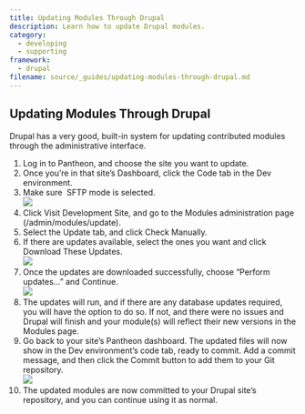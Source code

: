 ```yaml
---
title: Updating Modules Through Drupal
description: Learn how to update Drupal modules.
category:
  - developing
  - supporting
framework:
  - drupal
filename: source/_guides/updating-modules-through-drupal.md
---
```


## **Updating Modules Through Drupal**
Drupal has a very good, built-in system for updating contributed modules through the administrative interface.
1. Log in to Pantheon, and choose the site you want to update.
2. Once you’re in that site’s Dashboard, click the Code tab in the Dev environment.
3. Make sure  SFTP mode is selected.  
 ![](https://pantheon-systems.desk.com/customer/portal/attachments/360095)
4. Click Visit Development Site, and go to the Modules administration page (/admin/modules/update).
5. Select the Update tab, and click Check Manually.
6. If there are updates available, select the ones you want and click Download These Updates.  
 ![](https://pantheon-systems.desk.com/customer/portal/attachments/360097)
7. Once the updates are downloaded successfully, choose “Perform updates…” and Continue.  
 ![](https://pantheon-systems.desk.com/customer/portal/attachments/360098)
8. The updates will run, and if there are any database updates required, you will have the option to do so. If not, and there were no issues and Drupal will finish and your module(s) will reflect their new versions in the Modules page.
9. Go back to your site’s Pantheon dashboard. The updated files will now show in the Dev environment’s code tab, ready to commit. Add a commit message, and then click the Commit button to add them to your Git repository.  
 ![](https://pantheon-systems.desk.com/customer/portal/attachments/360246)
10. The updated modules are now committed to your Drupal site’s repository, and you can continue using it as normal.
